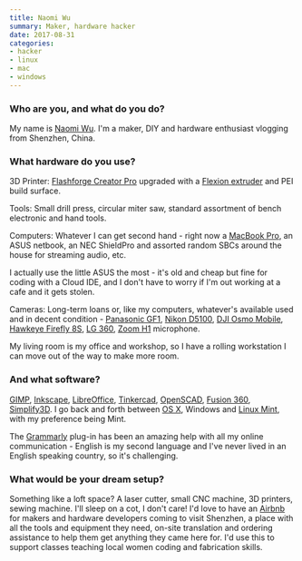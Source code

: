 ```yaml
---
title: Naomi Wu
summary: Maker, hardware hacker
date: 2017-08-31
categories:
- hacker
- linux
- mac
- windows
---
```


### Who are you, and what do you do?

My name is [Naomi Wu](https://twitter.com/realsexycyborg "Naomi's Twitter account."). I'm a maker, DIY and hardware enthusiast vlogging from Shenzhen, China.

### What hardware do you use?

3D Printer: [Flashforge Creator Pro][creator-pro] upgraded with a [Flexion extruder][dual-flexion] and PEI build surface.

Tools: Small drill press, circular miter saw, standard assortment of bench electronic and hand tools.

Computers: Whatever I can get second hand - right now a [MacBook Pro][macbook-pro], an ASUS netbook, an NEC ShieldPro and assorted random SBCs around the house for streaming audio, etc.

I actually use the little ASUS the most - it's old and cheap but fine for coding with a Cloud IDE, and I don't have to worry if I'm out working at a cafe and it gets stolen.

Cameras: Long-term loans or, like my computers, whatever's available used and in decent condition - [Panasonic GF1][lumix-dmc-gf1], [Nikon D5100][d5100], [DJI Osmo Mobile][osmo-mobile], [Hawkeye Firefly 8S][hawkeye-firefly-8s], [LG 360][360], [Zoom H1][h1] microphone.

My living room is my office and workshop, so I have a rolling workstation I can move out of the way to make more room.

### And what software?

[GIMP][], [Inkscape][], [LibreOffice][], [Tinkercad][], [OpenSCAD][], [Fusion 360][fusion-360], [Simplify3D][]. I go back and forth between [OS X][macos], Windows and [Linux Mint][linux-mint], with my preference being Mint. 

The [Grammarly][] plug-in has been an amazing help with all my online communication - English is my second language and I've never lived in an English speaking country, so it's challenging.

### What would be your dream setup?

Something like a loft space? A laser cutter, small CNC machine, 3D printers, sewing machine. I'll sleep on a cot, I don't care! I'd love to have an [Airbnb][] for makers and hardware developers coming to visit Shenzhen, a place with all the tools and equipment they need, on-site translation and ordering assistance to help them get anything they came here for. I'd use this to support classes teaching local women coding and fabrication skills.

[360]: https://www.lg.com/us/mobile-accessories/lg-LGR105AVRZTS-360-cam "A 13 megapixel 360° camera."
[airbnb]: https://www.airbnb.com/ "An accommodation service."
[creator-pro]: https://www.amazon.com/FlashForge-Structure-Optimized-Platform-Extruder/dp/B00I8NM6JO "A 3D printer."
[d5100]: https://www.nikonusa.com/en/Nikon-Products/Product/dslr-cameras/25478/D5100.html "A 16.2 megapixel DSLR."
[dual-flexion]: https://flexionextruder.com/shop/dual/ "A filament extruder for dual extruder 3D printers."
[fusion-360]: https://www.autodesk.com/products/fusion-360/overview "Cloud-based CAD/CAM software."
[gimp]: https://www.gimp.org/ "An open-source image editor."
[grammarly]: https://www.grammarly.com/ "A writing and grammar service."
[h1]: https://www.zoom.co.jp/products/h1 "A digital recorder."
[hawkeye-firefly-8s]: https://www.amazon.com/Goolsky-Hawkeye-Firefly-Distortion-Quadcopter/dp/B073RD88C4/ "A 4K video camera."
[inkscape]: https://inkscape.org/en/ "An open-source vector graphics program."
[libreoffice]: https://www.libreoffice.org/ "A free, open-source productivity suit."
[linux-mint]: https://www.linuxmint.com/ "A Linux distribution."
[lumix-dmc-gf1]: https://www.amazon.com/Panasonic-DMC-GF1-Four-Thirds-Interchangeable-Aspherical/dp/B002MUAEX4 "A 12.1 megapixel digital camera."
[macbook-pro]: https://www.apple.com/macbook-pro/ "A laptop."
[macos]: https://en.wikipedia.org/wiki/MacOS "An operating system for Mac hardware."
[openscad]: http://www.openscad.org/ "Open-source 3D CAD software."
[osmo-mobile]: https://www.dji.com/osmo-mobile "A hand-held dock for turning a smart phone into a motion camera."
[simplify3d]: https://www.simplify3d.com/ "3D printing software."
[tinkercad]: https://www.tinkercad.com/ "Web-based CAD software."
